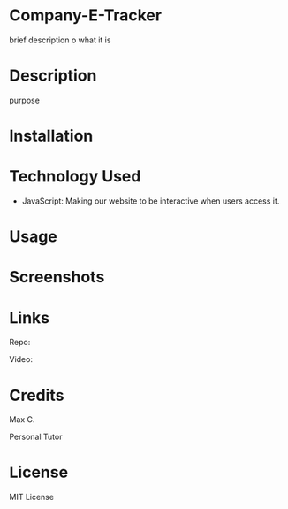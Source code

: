 # Company-E-Tracker
brief description o what it is


# Description
purpose


# Installation



# Technology Used

- JavaScript: Making our website to be interactive when users access it.


# Usage



# Screenshots



# Links
Repo: 

Video: 

# Credits
Max C.

Personal Tutor

# License
MIT License
